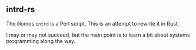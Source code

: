 ## intrd-rs

The illomos `intrd` is a Perl script. This is an attempt to rewrite it in Rust.

I may or may not succeed, but the main point is to learn a bit about systems
programming along the way.

